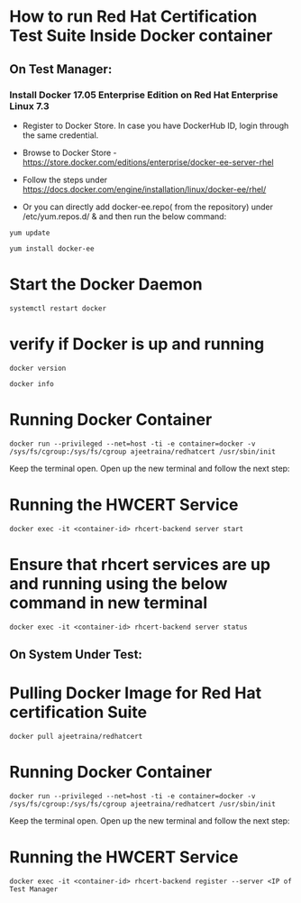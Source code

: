 
# How to run Red Hat Certification Test Suite Inside Docker container

## On Test Manager:


### Install Docker 17.05 Enterprise Edition on Red Hat Enterprise Linux 7.3

- Register to Docker Store. In case you have DockerHub ID, login through the same credential.

 - Browse to Docker Store - https://store.docker.com/editions/enterprise/docker-ee-server-rhel
 
 - Follow the steps under https://docs.docker.com/engine/installation/linux/docker-ee/rhel/
 
 - Or you can directly add docker-ee.repo( from the repository) under /etc/yum.repos.d/ & and then run the below command:
 
 ```yum update```
 
 
 ```yum install docker-ee```
 
 # Start the Docker Daemon
 
```systemctl restart docker```

# verify if Docker is up and running

```docker version```

```docker info```


# Running Docker Container

```docker run --privileged --net=host -ti -e container=docker -v /sys/fs/cgroup:/sys/fs/cgroup ajeetraina/redhatcert /usr/sbin/init```

Keep the terminal open. Open up the new terminal and follow the next step:

# Running the HWCERT Service

```docker exec -it <container-id> rhcert-backend server start```

# Ensure that rhcert services are up and running using the below command in new terminal

```docker exec -it <container-id> rhcert-backend server status```


## On System Under Test:


# Pulling Docker Image for Red Hat certification Suite 

```docker pull ajeetraina/redhatcert```

# Running Docker Container

```docker run --privileged --net=host -ti -e container=docker -v /sys/fs/cgroup:/sys/fs/cgroup ajeetraina/redhatcert /usr/sbin/init```

Keep the terminal open. Open up the new terminal and follow the next step:

# Running the HWCERT Service

```docker exec -it <container-id> rhcert-backend register --server <IP of Test Manager```




 
 
